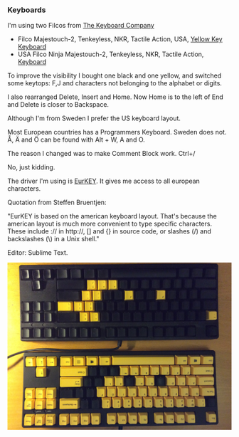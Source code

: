 ### Keyboards

I'm using two Filcos from [The Keyboard Company](http://www.keyboardco.com)

* Filco Majestouch-2, Tenkeyless, NKR, Tactile Action, USA, [Yellow Key Keyboard](http://www.keyboardco.com/keyboard/filco-majestouch-2-tenkeyless-nkr-tactile-action-usa-yellow-key-keyboard.asp)
* USA Filco Ninja Majestouch-2, Tenkeyless, NKR, Tactile Action, [Keyboard](http://www.keyboardco.com/keyboard/usa-filco-ninja-majestouch-2-tenkeyless-nkr-tactile-action-keyboard.asp)

To improve the visibility I bought one black and one yellow, and switched some keytops: F,J and characters not belonging to the alphabet or digits.

I also rearranged Delete, Insert and Home. Now Home is to the left of End and Delete is closer to Backspace.

Although I'm from Sweden I prefer the US keyboard layout.

Most European countries has a Programmers Keyboard. Sweden does not.
Å, Ä and Ö can be found with Alt + W, A and O.

The reason I changed was to make Comment Block work. Ctrl+/

No, just kidding.

The driver I'm using is [EurKEY](http://eurkey.steffen.bruentjen.eu/?lang=en).
It gives me access to all european characters.

Quotation from Steffen Bruentjen:

"EurKEY is based on the american keyboard layout. That's because the american layout is much more convenient to type specific characters. These include :// in http://, [] and {} in source code, or slashes (/) and backslashes (\\) in a Unix shell."

Editor: Sublime Text.

![Keyboards](IMG_0351.JPG)